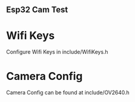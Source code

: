 ## Esp32 Cam Test

# Wifi Keys

Configure Wifi Keys in include/WifiKeys.h

# Camera Config

Camera Config can be found at include/OV2640.h